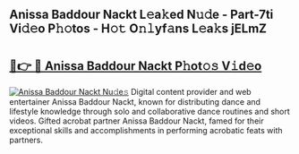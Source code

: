 ## Anissa Baddour Nackt L𝚎a𝚔ed N𝚞𝚍e - Part-7ti Vi𝚍𝚎o P𝚑𝚘tos - H𝚘𝚝 O𝚗𝚕yf𝚊ns L𝚎a𝚔s jELmZ

# <h2><a href="http://kf2fvt.oniu.top/?m=Anissa+Baddour+Nackt">🔗👉 🔴 Anissa Baddour Nackt P𝚑ot𝚘𝚜 V𝚒d𝚎o</a></h2>

[![Anissa Baddour Nackt Nu𝚍e𝚜](https://i.imgur.com/0qMVB7G.gif)](http://kf2fvt.oniu.top/?m=Anissa+Baddour+Nackt)
Digital content provider and web entertainer Anissa Baddour Nackt, known for distributing dance and lifestyle knowledge through solo and collaborative dance routines and short videos. Gifted acrobat partner Anissa Baddour Nackt, famed for their exceptional skills and accomplishments in performing acrobatic feats with partners.  
